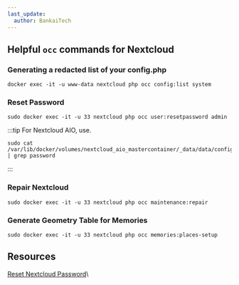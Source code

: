 ```yaml
---
last_update:
  author: BankaiTech
---
```

## Helpful `occ` commands for Nextcloud
### Generating a redacted list of your config.php
```
docker exec -it -u www-data nextcloud php occ config:list system
```
### Reset Password
```
sudo docker exec -it -u 33 nextcloud php occ user:resetpassword admin
```
:::tip
For Nextcloud AIO, use.
```
sudo cat /var/lib/docker/volumes/nextcloud_aio_mastercontainer/_data/data/configuration.json | grep password
```
:::
### Repair Nextcloud
```
sudo docker exec -it -u 33 nextcloud php occ maintenance:repair
```
### Generate Geometry Table for Memories
```
sudo docker exec -it -u 33 nextcloud php occ memories:places-setup
```

## Resources
[Reset Nextcloud Password](https://docs.nextcloud.com/server/latest/admin_manual/configuration_user/reset_admin_password.html)\

